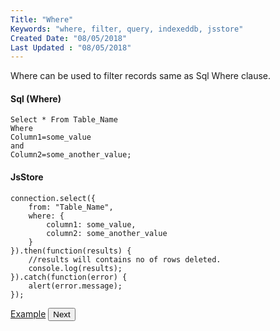 ```yaml
---
Title: "Where"
Keywords: "where, filter, query, indexeddb, jsstore"
Created Date: "08/05/2018"
Last Updated : "08/05/2018"
---
```


Where can be used to filter records same as Sql Where clause.

#### Sql (Where)

```
Select * From Table_Name
Where
Column1=some_value
and
Column2=some_another_value;
```

#### JsStore

```
connection.select({
    from: "Table_Name",
    where: {
        column1: some_value,
        column2: some_another_value
    }
}).then(function(results) {
    //results will contains no of rows deleted.
    console.log(results);
}).catch(function(error) {
    alert(error.message);
});
```

<p class="margin-top-40px text-center">
    <a class="btn info" target="_blank" href="/example/where">Example</a>
    <button class="btn info btnNext">Next</button>
</p>